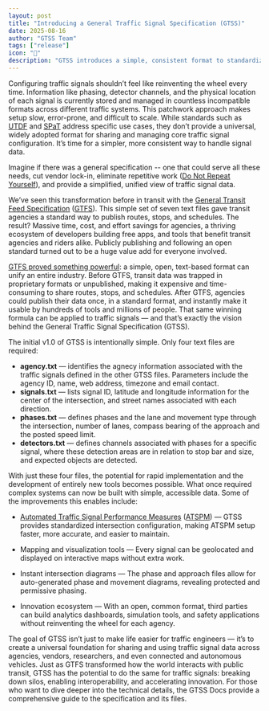 ```yaml
---
layout: post
title: "Introducing a General Traffic Signal Specification (GTSS)"
date: 2025-08-16
author: "GTSS Team"
tags: ["release"]
icon: "🚀"
description: "GTSS introduces a simple, consistent format to standardize and share traffic signal configuration data."
---
```


Configuring traffic signals shouldn’t feel like reinventing the wheel every time. Information like phasing, detector channels, and the physical location of each signal is currently stored and managed in countless incompatible formats across different traffic systems. This patchwork approach makes setup slow, error-prone, and difficult to scale. While standards such as [UTDF](https://ops.fhwa.dot.gov/arterial_mgmt/rpt/sig_tim_proc/sect_3.htm#:~:text=UTDF%20can%20be%20used%20to,and%20traffic%20signal%20controller%20hardware.) and [SPaT](https://www.aldridgetrafficcontrollers.com.au/products/traffic-signal-controllers/atsc4/spat-data) address specific use cases, they don’t provide a universal, widely adopted format for sharing and managing core traffic signal configuration. It’s time for a simpler, more consistent way to handle signal data.

Imagine if there was a general specification -- one that could serve all these needs, cut vendor lock-in, eliminate repetitive work ([Do Not Repeat Yourself](https://en.wikipedia.org/wiki/Don%27t_repeat_yourself)), and provide a simplified, unified view of traffic signal data.

We’ve seen this transformation before in transit with the [General Transit Feed Specification](https://gtfs.org/) ([GTFS](https://en.wikipedia.org/wiki/GTFS)). This simple set of seven text files gave transit agencies a standard way to publish routes, stops, and schedules. The result? Massive time, cost, and effort savings for agencies, a thriving ecosystem of developers building free apps, and tools that benefit transit agencies and riders alike. Publicly publishing and following an open standard turned out to be a huge value add for everyone involved.

[GTFS proved something powerful](https://etatransit.com/blog/navigating-the-transit-revolution-unveiling-the-power-of-gtfs/): a simple, open, text-based format can unify an entire industry. Before GTFS, transit data was trapped in proprietary formats or unpublished, making it expensive and time-consuming to share routes, stops, and schedules. After GTFS, agencies could publish their data once, in a standard format, and instantly make it usable by hundreds of tools and millions of people. That same winning formula can be applied to traffic signals — and that’s exactly the vision behind the General Traffic Signal Specification (GTSS).

The initial v1.0 of GTSS is intentionally simple. Only four text files are required:

- **agency.txt** — identifies the agnecy information associated with the traffic signals defined in the other GTSS files. Parameters include the agency ID, name, web address, timezone and email contact.
- **signals.txt** — lists signal ID, latitude and longitude information for the center of the intersection, and street names associated with each direction.
- **phases.txt** — defines phases and the lane and movement type through the intersection, number of lanes, compass bearing of the approach and the posted speed limit.
- **detectors.txt** — defines channels associated with phases for a specific signal, where these detection areas are in relation to stop bar and size, and expected objects are detected.

With just these four files, the potential for rapid implementation and the development of entirely new tools becomes possible. What once required complex systems can now be built with simple, accessible data. Some of the improvements this enables include:

- [Automated Traffic Signal Performance Measures](https://ops.fhwa.dot.gov/publications/fhwahop20002/ch2.htm) ([ATSPM](https://traffic.dot.ga.gov/ATSPM)) — GTSS provides standardized intersection configuration, making ATSPM setup faster, more accurate, and easier to maintain.

* Mapping and visualization tools — Every signal can be geolocated and displayed on interactive maps without extra work.

* Instant intersection diagrams — The phase and approach files allow for auto-generated phase and movement diagrams, revealing protected and permissive phasing.

* Innovation ecosystem — With an open, common format, third parties can build analytics dashboards, simulation tools, and safety applications without reinventing the wheel for each agency.

The goal of GTSS isn’t just to make life easier for traffic engineers — it’s to create a universal foundation for sharing and using traffic signal data across agencies, vendors, researchers, and even connected and autonomous vehicles. Just as GTFS transformed how the world interacts with public transit, GTSS has the potential to do the same for traffic signals: breaking down silos, enabling interoperability, and accelerating innovation. For those who want to dive deeper into the technical details, the GTSS Docs provide a comprehensive guide to the specification and its files.
